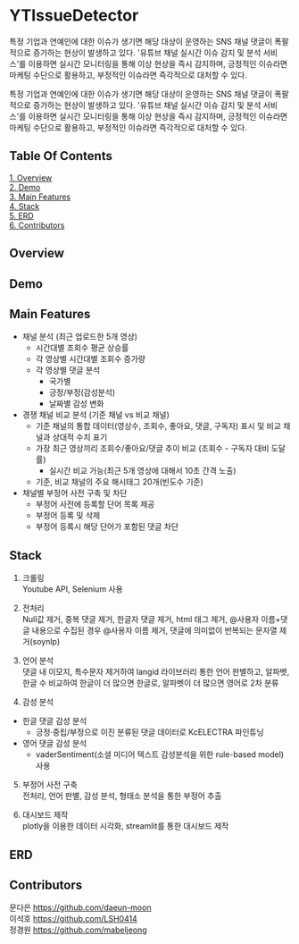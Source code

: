 # YTIssueDetector
특정 기업과 연예인에 대한 이슈가 생기면 해당 대상이 운영하는 SNS 채널 댓글이 폭팔적으로 증가하는 현상이 발생하고 있다. 
'유튜브 채널 실시간 이슈 감지 및 분석 서비스'를 이용하면 실시간 모니터링을 통해 이상 현상을 즉시 감지하며, 긍정적인 이슈라면 마케팅 수단으로 활용하고, 부정적인 이슈라면 즉각적으로 대처할 수 있다. 

특정 기업과 연예인에 대한 이슈가 생기면 해당 대상이 운영하는 SNS 채널 댓글이 폭팔적으로 증가하는 현상이 발생하고 있다. 
'유튜브 채널 실시간 이슈 감지 및 분석 서비스'를 이용하면 실시간 모니터링을 통해 이상 현상을 즉시 감지하며, 긍정적인 이슈라면 마케팅 수단으로 활용하고, 부정적인 이슈라면 즉각적으로 대처할 수 있다. 

## Table Of Contents
[1. Overview](#overview)  
[2. Demo](#demo)  
[3. Main Features](#main-features)  
[4. Stack](#stack)  
[5. ERD](#erd)  
[6. Contributors](#contributors)  

## Overview 


## Demo 


## Main Features 
- 채널 분석 (최근 업로드한 5개 영상)
    - 시간대별 조회수 평균 상승률
    - 각 영상별 시간대별 조회수 증가량
    - 각 영상별 댓글 분석
        - 국가별
        - 긍정/부정(감성분석)
        - 날짜별 감성 변화
- 경쟁 채널 비교 분석 (기준 채널 vs 비교 채널) 
    - 기준 채널의 통합 데이터(영상수, 조회수, 좋아요, 댓글, 구독자) 표시 및 비교 채널과 상대적 수치 표기
    - 가장 최근 영상끼리 조회수/좋아요/댓글 추이 비교 (조회수 - 구독자 대비 도달률)
        - 실시간 비교 가능(최근 5개 영상에 대해서 10초 간격 노출)
    - 기준, 비교 채널의 주요 해시태그 20개(빈도수 기준)
- 채널별 부정어 사전 구축 및 차단
    - 부정어 사전에 등록할 단어 목록 제공
    - 부정어 등록 및 삭제
    - 부정어 등록시 해당 단어가 포함된 댓글 차단

## Stack
1. 크롤링  
Youtube API, Selenium 사용 

2. 전처리  
Null값 제거, 중복 댓글 제거, 한글자 댓글 제거, html 태그 제거, @사용자 이름+댓글 내용으로 수집된 경우 @사용자 이름 제거, 댓글에 의미없이 반복되는 문자열 제거(soynlp)

3. 언어 분석  
댓글 내 이모지, 특수문자 제거하여 langid 라이브러리 통한 언어 판별하고, 알파벳, 한글 수 비교하여 한글이 더 많으면 한글로, 알파벳이 더 많으면 영어로 2차 분류  

4. 감성 분석   
- 한글 댓글 감성 분석  
    - 긍정·중립/부정으로 이진 분류된 댓글 데이터로 KcELECTRA 파인튜닝 
- 영어 댓글 감성 분석 
    - vaderSentiment(소셜 미디어 텍스트 감성분석을 위한 rule-based model) 사용 

5. 부정어 사전 구축  
전처리, 언어 판별, 감성 분석, 형태소 분석을 통한 부정어 추출

6. 대시보드 제작   
plotly을 이용한 데이터 시각화, streamlit를 통한 대시보드 제작


## ERD 


## Contributors 
문다은 https://github.com/daeun-moon   
이석호 https://github.com/LSH0414   
정경원 https://github.com/mabeljeong 
